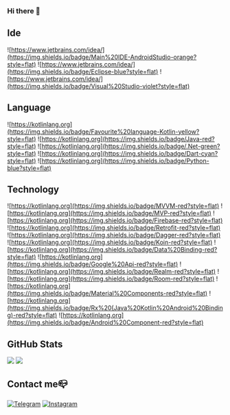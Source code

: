 ### Hi there 👋

## Ide 

![https://www.jetbrains.com/idea/](https://img.shields.io/badge/Main%20IDE-AndroidStudio-orange?style=flat)
![https://www.jetbrains.com/idea/](https://img.shields.io/badge/Eclipse-blue?style=flat)
![https://www.jetbrains.com/idea/](https://img.shields.io/badge/Visual%20Studio-violet?style=flat)

## Language

![https://kotlinlang.org](https://img.shields.io/badge/Favourite%20language-Kotlin-yellow?style=flat)
![https://kotlinlang.org](https://img.shields.io/badge/Java-red?style=flat)
![https://kotlinlang.org](https://img.shields.io/badge/.Net-green?style=flat)
![https://kotlinlang.org](https://img.shields.io/badge/Dart-cyan?style=flat)
![https://kotlinlang.org](https://img.shields.io/badge/Python-blue?style=flat)

## Technology
![https://kotlinlang.org](https://img.shields.io/badge/MVVM-red?style=flat)
![https://kotlinlang.org](https://img.shields.io/badge/MVP-red?style=flat)
![https://kotlinlang.org](https://img.shields.io/badge/Firebase-red?style=flat)
![https://kotlinlang.org](https://img.shields.io/badge/Retrofit-red?style=flat)
![https://kotlinlang.org](https://img.shields.io/badge/Dagger-red?style=flat)
![https://kotlinlang.org](https://img.shields.io/badge/Koin-red?style=flat)
![https://kotlinlang.org](https://img.shields.io/badge/Data%20Binding-red?style=flat)
![https://kotlinlang.org](https://img.shields.io/badge/Google%20Api-red?style=flat)
![https://kotlinlang.org](https://img.shields.io/badge/Realm-red?style=flat)
![https://kotlinlang.org](https://img.shields.io/badge/Room-red?style=flat)
![https://kotlinlang.org](https://img.shields.io/badge/Material%20Components-red?style=flat)
![https://kotlinlang.org](https://img.shields.io/badge/Rx%20(Java%20Kotlin%20Android%20Binding)-red?style=flat)
![https://kotlinlang.org](https://img.shields.io/badge/Android%20Component-red?style=flat)

## GitHub Stats

![](https://github-readme-stats.vercel.app/api/top-langs?username=StenleyDuFoster&show_icons=true&layout=compact)
![](https://github-readme-stats.vercel.app/api?username=StenleyDuFoster&show_icons=true)

## Contact me📪

[![Telegram](https://img.shields.io/badge/-Telegram-090909?style=for-the-badge&logo=telegram&logoColor=27A0D9)](https://t.me/VutokElektrik)
[![Instagram](https://img.shields.io/badge/-Instagram-090909?style=for-the-badge&logo=instagram&logoColor=B4068E)](https://www.instagram.com/stanley.df/)

